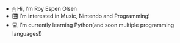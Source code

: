 - 🖱 Hi, I’m Roy Espen Olsen
- 🎛 I’m interested in Music, Nintendo and Programming!
- 💻 I’m currently learning Python(and soon multiple programming languages!)

<!---
reo303halo/reo303halo is a ✨ special ✨ repository because its `README.md` (this file) appears on your GitHub profile.
You can click the Preview link to take a look at your changes.
--->
